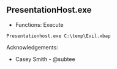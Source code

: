 ## PresentationHost.exe

* Functions: Execute

```
Presentationhost.exe C:\temp\Evil.xbap
```

Acknowledgements:
* Casey Smith - @subtee